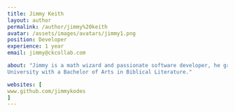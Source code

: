 ```yaml
---
title: Jimmy Keith
layout: author
permalink: /author/jimmy%20keith
avatar: /assets/images/avatars/jimmy1.png
position: Developer
experience: 1 year
email: jimmy@ckcollab.com

about: "Jimmy is a math wizard and passionate software developer, he graduated from Northwest 
University with a Bachelor of Arts in Biblical Literature."

websites: [
www.github.com/jimmykodes
]
---
```

